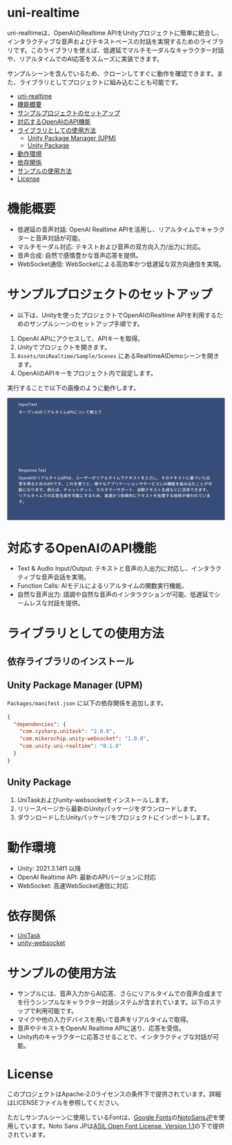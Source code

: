 # uni-realtime

uni-realtimeは、OpenAIのRealtime APIをUnityプロジェクトに簡単に統合し、インタラクティブな音声およびテキストベースの対話を実現するためのライブラリです。このライブラリを使えば、低遅延でマルチモーダルなキャラクター対話や、リアルタイムでのAI応答をスムーズに実装できます。

サンプルシーンを含んでいるため、クローンしてすぐに動作を確認できます。また、ライブラリとしてプロジェクトに組み込むことも可能です。

<!-- TOC -->
* [uni-realtime](#uni-realtime)
* [機能概要](#機能概要)
* [サンプルプロジェクトのセットアップ](#サンプルプロジェクトのセットアップ)
* [対応するOpenAIのAPI機能](#対応するopenaiのapi機能)
* [ライブラリとしての使用方法](#ライブラリとしての使用方法)
  * [Unity Package Manager (UPM)](#unity-package-manager-upm)
  * [Unity Package](#unity-package)
* [動作環境](#動作環境)
* [依存関係](#依存関係)
* [サンプルの使用方法](#サンプルの使用方法)
* [License](#license)
<!-- TOC -->

# 機能概要
* 低遅延の音声対話: OpenAI Realtime APIを活用し、リアルタイムでキャラクターと音声対話が可能。
* マルチモーダル対応: テキストおよび音声の双方向入力/出力に対応。
* 音声合成: 自然で感情豊かな音声応答を提供。
* WebSocket通信: WebSocketによる高効率かつ低遅延な双方向通信を実現。

# サンプルプロジェクトのセットアップ
* 以下は、Unityを使ったプロジェクトでOpenAIのRealtime APIを利用するためのサンプルシーンのセットアップ手順です。

1. OpenAI APIにアクセスして、APIキーを取得。
2. Unityでプロジェクトを開きます。
3. `Assets/UniRealtime/Sample/Scenes` にあるRealtimeAIDemoシーンを開きます。
4. OpenAIのAPIキーをプロジェクト内で設定します。

実行することで以下の画像のように動作します。

![](Docs/sampleSceneImage.png)

# 対応するOpenAIのAPI機能
* Text & Audio Input/Output: テキストと音声の入出力に対応し、インタラクティブな音声会話を実現。
* Function Calls: AIモデルによるリアルタイムの関数実行機能。
* 自然な音声出力: 語調や自然な音声のインタラクションが可能、低遅延でシームレスな対話を提供。

# ライブラリとしての使用方法

## 依存ライブラリのインストール

## Unity Package Manager (UPM)
`Packages/manifest.json` に以下の依存関係を追加します。

```json
{
  "dependencies": {
    "com.cysharp.unitask": "2.0.0",
    "com.mikerochip.unity-websocket": "1.0.0",
    "com.unity.uni-realtime": "0.1.0"
  }
}
```

## Unity Package
1. UniTaskおよびunity-websocketをインストールします。
2. リリースページから最新のUnityパッケージをダウンロードします。
3. ダウンロードしたUnityパッケージをプロジェクトにインポートします。

# 動作環境
* Unity: 2021.3.14f1 以降
* OpenAI Realtime API: 最新のAPIバージョンに対応
* WebSocket: 高速WebSocket通信に対応

# 依存関係
* [UniTask](https://github.com/Cysharp/UniTask)
* [unity-websocket](https://github.com/mikerochip/unity-websocket)

# サンプルの使用方法
* サンプルには、音声入力からAI応答、さらにリアルタイムでの音声合成までを行うシンプルなキャラクター対話システムが含まれています。以下のステップで利用可能です。
* マイクや他の入力デバイスを用いて音声をリアルタイムで取得。
* 音声やテキストをOpenAI Realtime APIに送り、応答を受信。
* Unity内のキャラクターに応答させることで、インタラクティブな対話が可能。

# License
このプロジェクトはApache-2.0ライセンスの条件下で提供されています。詳細はLICENSEファイルを参照してください。

ただしサンプルシーンに使用しているFontは、[Google Fonts](https://fonts.google.com/)の[NotoSansJP](https://fonts.google.com/noto/specimen/Noto+Sans+JP)を使用しています。Noto Sans JPは[ASIL Open Font License, Version 1.1](https://openfontlicense.org/open-font-license-official-text/)の下で提供されています。
